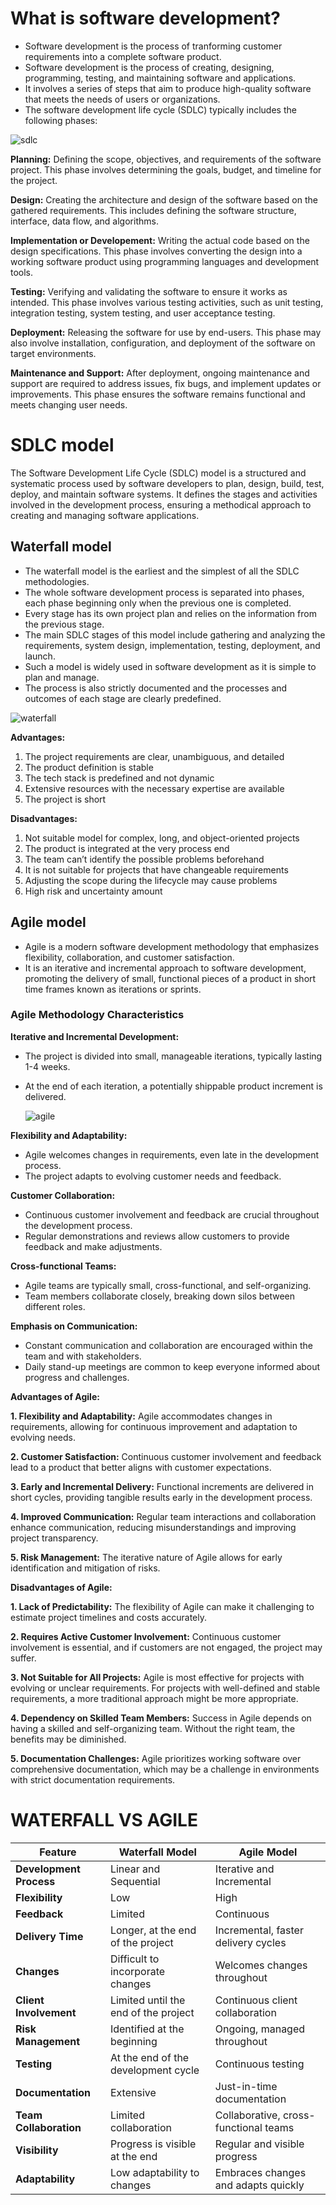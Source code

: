 # What is software development?

- Software development is the process of tranforming customer requirements into a complete software product.
- Software development is the process of creating, designing, programming, testing, and maintaining software and applications. 
- It involves a series of steps that aim to produce high-quality software that meets the needs of users or organizations. 
- The software development life cycle (SDLC) typically includes the following phases:

![sdlc](https://github.com/gul-ahmed/devops/blob/main/sdlc-process.png)


**Planning:** Defining the scope, objectives, and requirements of the software project. This phase involves determining the goals, budget, and timeline for the project.

**Design:** Creating the architecture and design of the software based on the gathered requirements. This includes defining the software structure, interface, data flow, and algorithms.

**Implementation or Developement:** Writing the actual code based on the design specifications. This phase involves converting the design into a working software product using programming languages and development tools.

**Testing:** Verifying and validating the software to ensure it works as intended. This phase involves various testing activities, such as unit testing, integration testing, system testing, and user acceptance testing.

**Deployment:** Releasing the software for use by end-users. This phase may also involve installation, configuration, and deployment of the software on target environments.

**Maintenance and Support:** After deployment, ongoing maintenance and support are required to address issues, fix bugs, and implement updates or improvements. This phase ensures the software remains functional and meets changing user needs.

# SDLC model

The Software Development Life Cycle (SDLC) model is a structured and systematic process used by software developers to plan, design, build, test, deploy, and maintain software systems. It defines the stages and activities involved in the development process, ensuring a methodical approach to creating and managing software applications.

## Waterfall model

- The waterfall model is the earliest and the simplest of all the SDLC methodologies. 
- The whole software development process is separated into phases, each phase beginning only when the previous one is completed.
- Every stage has its own project plan and relies on the information from the previous stage.
- The main SDLC stages of this model include gathering and analyzing the requirements, system design, implementation, testing, deployment, and launch.
- Such a model is widely used in software development as it is simple to plan and manage.
- The process is also strictly documented and the processes and outcomes of each stage are clearly predefined.

![waterfall](https://github.com/gul-ahmed/devops/blob/main/waterfall.png)

**Advantages:**

1. The project requirements are clear, unambiguous, and detailed
2. The product definition is stable
3. The tech stack is predefined and not dynamic
4. Extensive resources with the necessary expertise are available
5. The project is short

**Disadvantages:**

1. Not suitable model for complex, long, and object-oriented projects
2. The product is integrated at the very process end
3. The team can’t identify the possible problems beforehand
4. It is not suitable for projects that have changeable requirements
5. Adjusting the scope during the lifecycle may cause problems
6. High risk and uncertainty amount

## Agile model

- Agile is a modern software development methodology that emphasizes flexibility, collaboration, and customer satisfaction.
- It is an iterative and incremental approach to software development, promoting the delivery of small, functional pieces of a product in short time frames known as iterations or sprints.

### Agile Methodology Characteristics

**Iterative and Incremental Development:**

- The project is divided into small, manageable iterations, typically lasting 1-4 weeks.
- At the end of each iteration, a potentially shippable product increment is delivered.

  ![agile](https://github.com/gul-ahmed/devops/blob/main/Agile-Model.webp)

**Flexibility and Adaptability:**

- Agile welcomes changes in requirements, even late in the development process.
- The project adapts to evolving customer needs and feedback.

**Customer Collaboration:**

- Continuous customer involvement and feedback are crucial throughout the development process.
- Regular demonstrations and reviews allow customers to provide feedback and make adjustments.

**Cross-functional Teams:**

- Agile teams are typically small, cross-functional, and self-organizing.
- Team members collaborate closely, breaking down silos between different roles.

**Emphasis on Communication:**

- Constant communication and collaboration are encouraged within the team and with stakeholders.
- Daily stand-up meetings are common to keep everyone informed about progress and challenges.

**Advantages of Agile:**

**1. Flexibility and Adaptability:**
 Agile accommodates changes in requirements, allowing for continuous improvement and adaptation to evolving needs.

**2. Customer Satisfaction:**
 Continuous customer involvement and feedback lead to a product that better aligns with customer expectations.

**3. Early and Incremental Delivery:**
 Functional increments are delivered in short cycles, providing tangible results early in the development process.

**4. Improved Communication:**
 Regular team interactions and collaboration enhance communication, reducing misunderstandings and improving project transparency.

**5. Risk Management:**
 The iterative nature of Agile allows for early identification and mitigation of risks.

**Disadvantages of Agile:**

**1. Lack of Predictability:**
 The flexibility of Agile can make it challenging to estimate project timelines and costs accurately.

**2. Requires Active Customer Involvement:**
 Continuous customer involvement is essential, and if customers are not engaged, the project may suffer.

**3. Not Suitable for All Projects:**
 Agile is most effective for projects with evolving or unclear requirements. For projects with well-defined and stable requirements, a more traditional approach might be more appropriate.

**4. Dependency on Skilled Team Members:**
 Success in Agile depends on having a skilled and self-organizing team. Without the right team, the benefits may be diminished.

**5. Documentation Challenges:**
 Agile prioritizes working software over comprehensive documentation, which may be a challenge in environments with strict documentation requirements.

# WATERFALL VS AGILE

| Feature                 | Waterfall Model                      | Agile Model                          |
|-------------------------|--------------------------------------|--------------------------------------|
| **Development Process** | Linear and Sequential                | Iterative and Incremental            |
| **Flexibility**          | Low                                  | High                                 |
| **Feedback**            | Limited                              | Continuous                           |
| **Delivery Time**       | Longer, at the end of the project    | Incremental, faster delivery cycles |
| **Changes**             | Difficult to incorporate changes    | Welcomes changes throughout         |
| **Client Involvement**  | Limited until the end of the project | Continuous client collaboration     |
| **Risk Management**     | Identified at the beginning          | Ongoing, managed throughout         |
| **Testing**             | At the end of the development cycle  | Continuous testing                   |
| **Documentation**       | Extensive                            | Just-in-time documentation          |
| **Team Collaboration**  | Limited collaboration                | Collaborative, cross-functional teams|
| **Visibility**          | Progress is visible at the end       | Regular and visible progress        |
| **Adaptability**        | Low adaptability to changes          | Embraces changes and adapts quickly |
